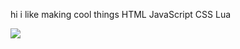 hi i like making cool things
HTML JavaScript CSS Lua

![](https://komarev.com/ghpvc/?username=karizzmaa)
